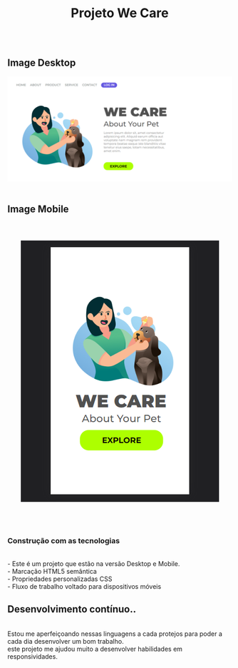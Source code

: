  <h1 align="center"> Projeto We Care</h1>
 <br>
 <br>
 <h2>Image Desktop</h2>
 <img src="https://github.com/williadorosario/Meu-Projeto-We-Care/blob/master/We%20Care%20-%20Desktop.png?raw=true"/>
 <br>
 <br>
 <h2>Image Mobile</h2>
 <br>
 <h3 align="center">
 <img src="https://github.com/williadorosario/Meu-Projeto-We-Care/blob/master/We%20Care%20-%20Mobile.png?raw=true" />
 </h3>
 <br>
 <br>
 <h3>Construção com as tecnologias </h3>
 <br>
  - Este é um  projeto que estão na versão Desktop e Mobile.
  <br>
 - Marcação HTML5 semântica
  <br>
- Propriedades personalizadas CSS
 <br>
- Fluxo de trabalho voltado para dispositivos móveis
<br>
<h2>Desenvolvimento contínuo..</h2>
<br>
Estou me aperfeiçoando nessas linguagens a cada protejos para poder a cada dia desenvolver um bom trabalho.
<br>
este projeto me ajudou muito a desenvolver habilidades em responsividades.
